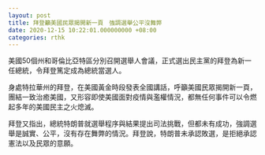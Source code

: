 ```yaml
---
layout: post
title: 拜登籲美國民眾揭開新一頁　強調選舉公平沒舞弊
date: 2020-12-15 10:22:01.000000000 +08:00
categories: rthk
---
```


美國50個州和哥倫比亞特區分別召開選舉人會議，正式選出民主黨的拜登為新一任總統，令拜登篤定成為總統當選人。

身處特拉華州的拜登，在美國黃金時段發表全國講話，呼籲美國民眾揭開新一頁，團結一致治癒美國，又形容即使美國面對疫情與濫權情況，都無任何事件可以令燃起多年的美國民主之火熄滅。

拜登又指出，總統特朗普就選舉程序與結果提出司法挑戰，但都未有成功，強調選舉是誠實、公平，沒有存在舞弊的情況。拜登說，特朗普未承認敗選，是拒絕承認憲法以及民眾的意願。
